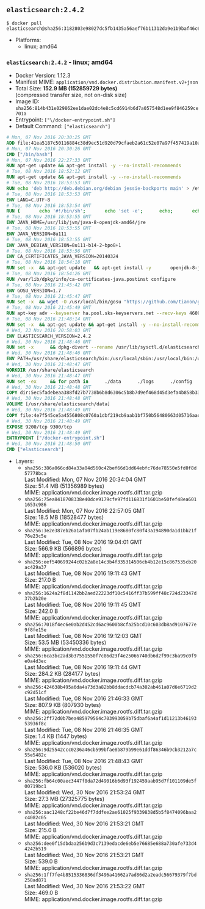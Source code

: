 ## `elasticsearch:2.4.2`

```console
$ docker pull elasticsearch@sha256:3182803e98027dc5fb1435a56aef76b11312da9e1b9baf46c60be230ef56eca7
```

-	Platforms:
	-	linux; amd64

### `elasticsearch:2.4.2` - linux; amd64

-	Docker Version: 1.12.3
-	Manifest MIME: `application/vnd.docker.distribution.manifest.v2+json`
-	Total Size: **152.9 MB (152859729 bytes)**  
	(compressed transfer size, not on-disk size)
-	Image ID: `sha256:814b431e029862ee1dae02dc4e8c5cd6914b6d7a057548d1ee9f846259ce701a`
-	Entrypoint: `["\/docker-entrypoint.sh"]`
-	Default Command: `["elasticsearch"]`

```dockerfile
# Mon, 07 Nov 2016 20:30:25 GMT
ADD file:41ea5187c50116884c38d9ec51d920d79cfaeb2a61c52e07a97f457419a10a4f in / 
# Mon, 07 Nov 2016 20:30:26 GMT
CMD ["/bin/bash"]
# Mon, 07 Nov 2016 22:27:33 GMT
RUN apt-get update && apt-get install -y --no-install-recommends 		ca-certificates 		curl 		wget 	&& rm -rf /var/lib/apt/lists/*
# Tue, 08 Nov 2016 18:52:12 GMT
RUN apt-get update && apt-get install -y --no-install-recommends 		bzip2 		unzip 		xz-utils 	&& rm -rf /var/lib/apt/lists/*
# Tue, 08 Nov 2016 18:53:53 GMT
RUN echo 'deb http://deb.debian.org/debian jessie-backports main' > /etc/apt/sources.list.d/jessie-backports.list
# Tue, 08 Nov 2016 18:53:53 GMT
ENV LANG=C.UTF-8
# Tue, 08 Nov 2016 18:53:54 GMT
RUN { 		echo '#!/bin/sh'; 		echo 'set -e'; 		echo; 		echo 'dirname "$(dirname "$(readlink -f "$(which javac || which java)")")"'; 	} > /usr/local/bin/docker-java-home 	&& chmod +x /usr/local/bin/docker-java-home
# Tue, 08 Nov 2016 18:53:55 GMT
ENV JAVA_HOME=/usr/lib/jvm/java-8-openjdk-amd64/jre
# Tue, 08 Nov 2016 18:53:55 GMT
ENV JAVA_VERSION=8u111
# Tue, 08 Nov 2016 18:53:55 GMT
ENV JAVA_DEBIAN_VERSION=8u111-b14-2~bpo8+1
# Tue, 08 Nov 2016 18:53:56 GMT
ENV CA_CERTIFICATES_JAVA_VERSION=20140324
# Tue, 08 Nov 2016 18:54:18 GMT
RUN set -x 	&& apt-get update 	&& apt-get install -y 		openjdk-8-jre-headless="$JAVA_DEBIAN_VERSION" 		ca-certificates-java="$CA_CERTIFICATES_JAVA_VERSION" 	&& rm -rf /var/lib/apt/lists/* 	&& [ "$JAVA_HOME" = "$(docker-java-home)" ]
# Tue, 08 Nov 2016 18:54:26 GMT
RUN /var/lib/dpkg/info/ca-certificates-java.postinst configure
# Tue, 08 Nov 2016 21:45:42 GMT
ENV GOSU_VERSION=1.7
# Tue, 08 Nov 2016 21:45:47 GMT
RUN set -x 	&& wget -O /usr/local/bin/gosu "https://github.com/tianon/gosu/releases/download/$GOSU_VERSION/gosu-$(dpkg --print-architecture)" 	&& wget -O /usr/local/bin/gosu.asc "https://github.com/tianon/gosu/releases/download/$GOSU_VERSION/gosu-$(dpkg --print-architecture).asc" 	&& export GNUPGHOME="$(mktemp -d)" 	&& gpg --keyserver ha.pool.sks-keyservers.net --recv-keys B42F6819007F00F88E364FD4036A9C25BF357DD4 	&& gpg --batch --verify /usr/local/bin/gosu.asc /usr/local/bin/gosu 	&& rm -r "$GNUPGHOME" /usr/local/bin/gosu.asc 	&& chmod +x /usr/local/bin/gosu 	&& gosu nobody true
# Tue, 08 Nov 2016 21:45:49 GMT
RUN apt-key adv --keyserver ha.pool.sks-keyservers.net --recv-keys 46095ACC8548582C1A2699A9D27D666CD88E42B4
# Tue, 08 Nov 2016 21:48:14 GMT
RUN set -x 	&& apt-get update && apt-get install -y --no-install-recommends apt-transport-https && rm -rf /var/lib/apt/lists/* 	&& echo 'deb http://packages.elasticsearch.org/elasticsearch/2.x/debian stable main' > /etc/apt/sources.list.d/elasticsearch.list
# Wed, 23 Nov 2016 20:58:03 GMT
ENV ELASTICSEARCH_VERSION=2.4.2
# Wed, 30 Nov 2016 21:48:46 GMT
RUN set -x 		&& dpkg-divert --rename /usr/lib/sysctl.d/elasticsearch.conf 		&& apt-get update 	&& apt-get install -y --no-install-recommends elasticsearch=$ELASTICSEARCH_VERSION 	&& rm -rf /var/lib/apt/lists/*
# Wed, 30 Nov 2016 21:48:46 GMT
ENV PATH=/usr/share/elasticsearch/bin:/usr/local/sbin:/usr/local/bin:/usr/sbin:/usr/bin:/sbin:/bin
# Wed, 30 Nov 2016 21:48:47 GMT
WORKDIR /usr/share/elasticsearch
# Wed, 30 Nov 2016 21:48:47 GMT
RUN set -ex 	&& for path in 		./data 		./logs 		./config 		./config/scripts 	; do 		mkdir -p "$path"; 		chown -R elasticsearch:elasticsearch "$path"; 	done
# Wed, 30 Nov 2016 21:48:48 GMT
COPY dir:5ec5fadebeaa388fd27b7738b6b8d6306c5b8b7d9ef468d45d3efa4b858b338f in ./config 
# Wed, 30 Nov 2016 21:48:48 GMT
VOLUME [/usr/share/elasticsearch/data]
# Wed, 30 Nov 2016 21:48:49 GMT
COPY file:4e7f545ce5a4556808c0760a1dbf219cb9aab1bf750b56480663d05716aac376 in / 
# Wed, 30 Nov 2016 21:48:49 GMT
EXPOSE 9200/tcp 9300/tcp
# Wed, 30 Nov 2016 21:48:49 GMT
ENTRYPOINT ["/docker-entrypoint.sh"]
# Wed, 30 Nov 2016 21:48:50 GMT
CMD ["elasticsearch"]
```

-	Layers:
	-	`sha256:386a066cd84a33a04d560c42bef66d1dd64ebfc76de78550e5fd0f8d57778bca`  
		Last Modified: Mon, 07 Nov 2016 20:34:04 GMT  
		Size: 51.4 MB (51356989 bytes)  
		MIME: application/vnd.docker.image.rootfs.diff.tar.gzip
	-	`sha256:75ea8418708338e40dce9179cfe97fd116831f1601be50fef48ea6011653c986`  
		Last Modified: Mon, 07 Nov 2016 22:57:05 GMT  
		Size: 18.5 MB (18528477 bytes)  
		MIME: application/vnd.docker.image.rootfs.diff.tar.gzip
	-	`sha256:3e2e387eb26a1afa07fb24ab119e8680fc80f43a194890da1d1bb21f76e23c5e`  
		Last Modified: Tue, 08 Nov 2016 19:04:01 GMT  
		Size: 566.9 KB (566896 bytes)  
		MIME: application/vnd.docker.image.rootfs.diff.tar.gzip
	-	`sha256:eef540699244c02b2a8e14c3b4f335314506cb4b12e15c867535cb20ac429a37`  
		Last Modified: Tue, 08 Nov 2016 19:11:43 GMT  
		Size: 217.0 B  
		MIME: application/vnd.docker.image.rootfs.diff.tar.gzip
	-	`sha256:1624a2f8d1142bb2aed22223df10c5416ff37b599ff48c724d23347d37b2b20e`  
		Last Modified: Tue, 08 Nov 2016 19:11:45 GMT  
		Size: 242.0 B  
		MIME: application/vnd.docker.image.rootfs.diff.tar.gzip
	-	`sha256:7018f4ec6e0ab2d452cd6ac9600b8cfa25bcd10c603db8ad9107677e9f8fe15e`  
		Last Modified: Tue, 08 Nov 2016 19:12:03 GMT  
		Size: 53.5 MB (53450336 bytes)  
		MIME: application/vnd.docker.image.rootfs.diff.tar.gzip
	-	`sha256:6ca3bc2ad3b37551550f7c86d23f4e25066740db6d2f99c3ba99c0f9e0a4d3ec`  
		Last Modified: Tue, 08 Nov 2016 19:11:44 GMT  
		Size: 284.2 KB (284177 bytes)  
		MIME: application/vnd.docker.image.rootfs.diff.tar.gzip
	-	`sha256:424638b495a6da4a73d3a82bb8ddacdcb74a302ab461a07d6e6719d2c92d51cf`  
		Last Modified: Tue, 08 Nov 2016 21:46:33 GMT  
		Size: 807.9 KB (807930 bytes)  
		MIME: application/vnd.docker.image.rootfs.diff.tar.gzip
	-	`sha256:2ff72d0b7bea485979564c703993059b75dbaf6a4af1d11213b4619353936f8c`  
		Last Modified: Tue, 08 Nov 2016 21:46:35 GMT  
		Size: 1.4 KB (1447 bytes)  
		MIME: application/vnd.docker.image.rootfs.diff.tar.gzip
	-	`sha256:9d25542ccc0236a46cb599bfae8b879b99e61ddf86346b9cb3212a7c55e5482c`  
		Last Modified: Tue, 08 Nov 2016 21:48:43 GMT  
		Size: 536.0 KB (536020 bytes)  
		MIME: application/vnd.docker.image.rootfs.diff.tar.gzip
	-	`sha256:fb64c00aec3447f8da72d49016b6d93f192459aab95d7f101109de5f00719bc1`  
		Last Modified: Wed, 30 Nov 2016 21:53:24 GMT  
		Size: 27.3 MB (27325775 bytes)  
		MIME: application/vnd.docker.image.rootfs.diff.tar.gzip
	-	`sha256:aac1248cf22be46d7f7ddfee2ae61025f9339838d5b5f8474096baa2c4082c05`  
		Last Modified: Wed, 30 Nov 2016 21:53:21 GMT  
		Size: 215.0 B  
		MIME: application/vnd.docker.image.rootfs.diff.tar.gzip
	-	`sha256:dee0f15dbdaa256b9d3c7139edacde6eb5e76685e688a730afe733d44242b519`  
		Last Modified: Wed, 30 Nov 2016 21:53:21 GMT  
		Size: 539.0 B  
		MIME: application/vnd.docker.image.rootfs.diff.tar.gzip
	-	`sha256:1ff7fe4b8515336836df3496a41662a7ad86d2a2eadc56679379f7bd258ad871`  
		Last Modified: Wed, 30 Nov 2016 21:53:22 GMT  
		Size: 469.0 B  
		MIME: application/vnd.docker.image.rootfs.diff.tar.gzip
